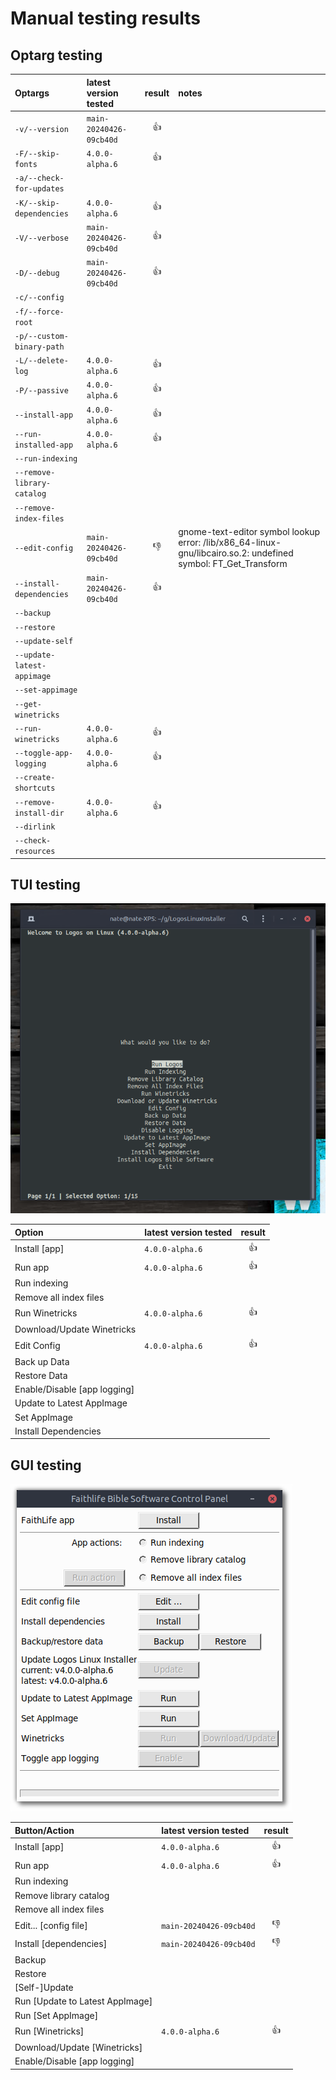 # Manual testing results

## Optarg testing

| Optargs | latest version tested | result | notes
| :--- | :--- | :---: | :--- |
| `-v/--version` | `main-20240426-09cb40d` | :+1: |
| `-F/--skip-fonts` | `4.0.0-alpha.6` | :+1: |
| `-a/--check-for-updates` | | |
| `-K/--skip-dependencies` | `4.0.0-alpha.6` | :+1: |
| `-V/--verbose` | `main-20240426-09cb40d` | :+1: |
| `-D/--debug` | `main-20240426-09cb40d` | :+1: |
| `-c/--config` | | |
| `-f/--force-root` | | |
| `-p/--custom-binary-path` | | |
| `-L/--delete-log` | `4.0.0-alpha.6` | :+1: |
| `-P/--passive` | `4.0.0-alpha.6` | :+1: |
| `--install-app` | `4.0.0-alpha.6` | :+1: |
| `--run-installed-app` | `4.0.0-alpha.6` | :+1: |
| `--run-indexing` | | |
| `--remove-library-catalog` | | |
| `--remove-index-files` | | |
| `--edit-config` | `main-20240426-09cb40d` | :-1: | gnome-text-editor symbol lookup error: /lib/x86_64-linux-gnu/libcairo.so.2: undefined symbol: FT_Get_Transform
| `--install-dependencies` | `main-20240426-09cb40d` | :+1: |
| `--backup` | | |
| `--restore` | | |
| `--update-self` | | |
| `--update-latest-appimage` | | |
| `--set-appimage` | | |
| `--get-winetricks` | | |
| `--run-winetricks` | `4.0.0-alpha.6` | :+1: |
| `--toggle-app-logging` | `4.0.0-alpha.6` | :+1: |
| `--create-shortcuts` | | |
| `--remove-install-dir` | `4.0.0-alpha.6` | :+1: |
| `--dirlink` | | |
| `--check-resources` | | |

## TUI testing

![TUI screenshot](manual-testing-tui.png)

| Option | latest version tested | result |
| :--- | :--- | :---: |
| Install [app] | `4.0.0-alpha.6` | :+1: |
| Run app | `4.0.0-alpha.6` | :+1: |
| Run indexing |||
| Remove all index files |||
| Run Winetricks | `4.0.0-alpha.6` | :+1: |
| Download/Update Winetricks |||
| Edit Config | `4.0.0-alpha.6` | :+1: |
| Back up Data |||
| Restore Data |||
| Enable/Disable [app logging] |||
| Update to Latest AppImage |||
| Set AppImage |||
| Install Dependencies |||

## GUI testing

![GUI screenshot](manual-testing-gui.png)

| Button/Action | latest version tested | result |
| :--- | :--- | :---: |
| Install [app] | `4.0.0-alpha.6` | :+1: |
| Run app | `4.0.0-alpha.6` | :+1: |
| Run indexing |||
| Remove library catalog |||
| Remove all index files |||
| Edit... [config file] | `main-20240426-09cb40d` | :-1: | Ubuntu 24.04: gnome-text-editor symbol lookup error: /lib/x86_64-linux-gnu/libcairo.so.2: undefined symbol: FT_Get_Transform
| Install [dependencies] | `main-20240426-09cb40d` | :-1: | Ubuntu 24.04: fails to prompt for password
| Backup |||
| Restore |||
| [Self-]Update |||
| Run [Update to Latest AppImage] |||
| Run [Set AppImage] |||
| Run [Winetricks] | `4.0.0-alpha.6` | :+1: |
| Download/Update [Winetricks] |||
| Enable/Disable [app logging] |||
